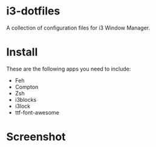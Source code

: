 # i3-dotfiles
A collection of configuration files for i3 Window Manager. 


# Install
These are the following apps you need to include:
- Feh
- Compton
- Zsh
- i3blocks
- i3lock 
- ttf-font-awesome


# Screenshot

